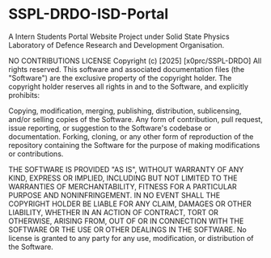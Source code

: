 # SSPL-DRDO-ISD-Portal
A Intern Students Portal Website Project under Solid State Physics Laboratory of Defence Research and Development Organisation. 

NO CONTRIBUTIONS LICENSE
Copyright (c) [2025] [x0prc/SSPL-DRDO]
All rights reserved.
This software and associated documentation files (the "Software") are the exclusive property of the copyright holder. The copyright holder reserves all rights in and to the Software, and explicitly prohibits:

Copying, modification, merging, publishing, distribution, sublicensing, and/or selling copies of the Software.
Any form of contribution, pull request, issue reporting, or suggestion to the Software's codebase or documentation.
Forking, cloning, or any other form of reproduction of the repository containing the Software for the purpose of making modifications or contributions.

THE SOFTWARE IS PROVIDED "AS IS", WITHOUT WARRANTY OF ANY KIND, EXPRESS OR IMPLIED, INCLUDING BUT NOT LIMITED TO THE WARRANTIES OF MERCHANTABILITY, FITNESS FOR A PARTICULAR PURPOSE AND NONINFRINGEMENT. IN NO EVENT SHALL THE COPYRIGHT HOLDER BE LIABLE FOR ANY CLAIM, DAMAGES OR OTHER LIABILITY, WHETHER IN AN ACTION OF CONTRACT, TORT OR OTHERWISE, ARISING FROM, OUT OF OR IN CONNECTION WITH THE SOFTWARE OR THE USE OR OTHER DEALINGS IN THE SOFTWARE.
No license is granted to any party for any use, modification, or distribution of the Software.
